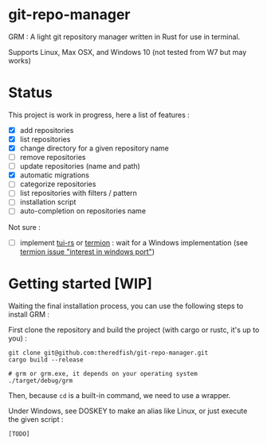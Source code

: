 # git-repo-manager
GRM : A light git repository manager written in Rust for use in terminal.

Supports Linux, Max OSX, and Windows 10 (not tested from W7 but may works)

# Status
This project is work in progress, here a list of features :


- [x] add repositories
- [x] list repositories
- [x] change directory for a given repository name
- [ ] remove repositories
- [ ] update repositories (name and path)
- [x] automatic migrations
- [ ] categorize repositories
- [ ] list repositories with filters / pattern
- [ ] installation script
- [ ] auto-completion on repositories name

Not sure :

- [ ] implement [tui-rs](https://github.com/fdehau/tui-rs) or [termion](https://github.com/ticki/termion) : wait for a Windows implementation (see [termion issue "interest in windows port"](https://github.com/ticki/termion/issues/103))

# Getting started [WIP]
Waiting the final installation process, you can use the following steps to install GRM :

First clone the repository and build the project (with cargo or rustc, it's up to you) :
```
git clone git@github.com:theredfish/git-repo-manager.git
cargo build --release

# grm or grm.exe, it depends on your operating system
./target/debug/grm
```

Then, because `cd` is a built-in command, we need to use a wrapper.

Under Windows, see DOSKEY to make an alias like Linux, or just execute the given script :
```
[TODO]
```
